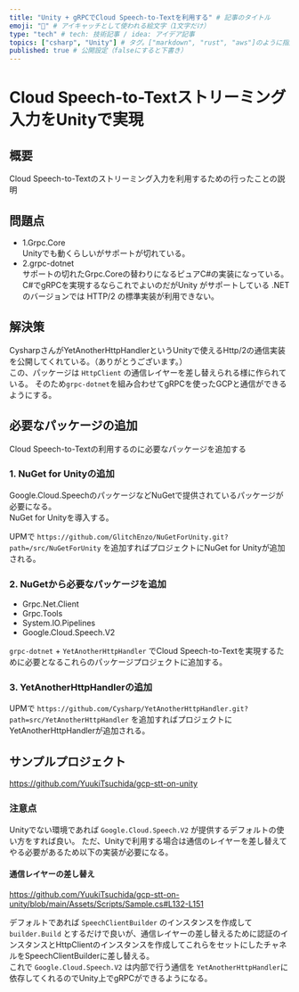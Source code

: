 ```yaml
---
title: "Unity + gRPCでCloud Speech-to-Textを利用する" # 記事のタイトル
emoji: "👶" # アイキャッチとして使われる絵文字（1文字だけ）
type: "tech" # tech: 技術記事 / idea: アイデア記事
topics: ["csharp", "Unity"] # タグ。["markdown", "rust", "aws"]のように指定する
published: true # 公開設定（falseにすると下書き）
---
```


# Cloud Speech-to-Textストリーミング入力をUnityで実現

## 概要

Cloud Speech-to-Textのストリーミング入力を利用するための行ったことの説明

## 問題点

- 1.Grpc.Core  
    Unityでも動くらしいがサポートが切れている。
- 2.grpc-dotnet  
    サポートの切れたGrpc.Coreの替わりになるピュアC#の実装になっている。
    C#でgRPCを実現するならこれでよいのだがUnity がサポートしている .NET のバージョンでは HTTP/2 の標準実装が利用できない。

## 解決策

CysharpさんがYetAnotherHttpHandlerというUnityで使えるHttp/2の通信実装を公開してくれている。（ありがとうございます。）  
この、パッケージは `HttpClient` の通信レイヤーを差し替えられる様に作られている。
そのため`grpc-dotnet`を組み合わせてgRPCを使ったGCPと通信ができるようにする。

## 必要なパッケージの追加

Cloud Speech-to-Textの利用するのに必要なパッケージを追加する

### 1. NuGet for Unityの追加

Google.Cloud.SpeechのパッケージなどNuGetで提供されているパッケージが必要になる。  
NuGet for Unityを導入する。

UPMで `https://github.com/GlitchEnzo/NuGetForUnity.git?path=/src/NuGetForUnity` を追加すればプロジェクトにNuGet for Unityが追加される。

### 2. NuGetから必要なパッケージを追加

- Grpc.Net.Client
- Grpc.Tools
- System.IO.Pipelines
- Google.Cloud.Speech.V2

`grpc-dotnet` + `YetAnotherHttpHandler` でCloud Speech-to-Textを実現するために必要となるこれらのパッケージプロジェクトに追加する。

### 3. YetAnotherHttpHandlerの追加

UPMで `https://github.com/Cysharp/YetAnotherHttpHandler.git?path=src/YetAnotherHttpHandler` を追加すればプロジェクトにYetAnotherHttpHandlerが追加される。  


## サンプルプロジェクト

https://github.com/YuukiTsuchida/gcp-stt-on-unity


### 注意点

Unityでない環境であれば `Google.Cloud.Speech.V2` が提供するデフォルトの使い方をすれば良い。
ただ、Unityで利用する場合は通信のレイヤーを差し替えてやる必要があるため以下の実装が必要になる。  

#### 通信レイヤーの差し替え

https://github.com/YuukiTsuchida/gcp-stt-on-unity/blob/main/Assets/Scripts/Sample.cs#L132-L151

デフォルトであれば `SpeechClientBuilder` のインスタンスを作成して `builder.Build` とするだけで良いが、通信レイヤーの差し替えるために認証のインスタンスとHttpClientのインスタンスを作成してこれらをセットにしたチャネルをSpeechClientBuilderに差し替える。  
これで `Google.Cloud.Speech.V2` は内部で行う通信を `YetAnotherHttpHandler`に依存してくれるのでUnity上でgRPCができるようになる。  